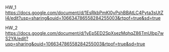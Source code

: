 HW_1 https://docs.google.com/document/d/1EsRkbPmKl0yPshBBAtLC4Pyta3sUtZl4/edit?usp=sharing&ouid=106634786558284255003&rtpof=true&sd=true

HW_2 https://docs.google.com/document/d/1yEp5ED2SpXsezMqhqZ86TmUIbp7wS2YA/edit?usp=sharing&ouid=106634786558284255003&rtpof=true&sd=true
